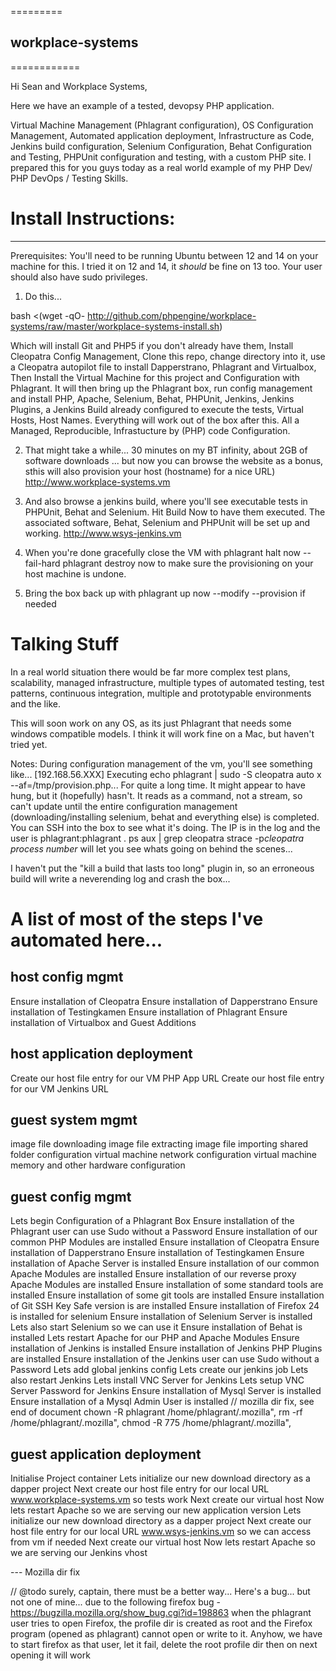 =========
## workplace-systems
============

Hi Sean and Workplace Systems,

Here we have an example of a tested, devopsy PHP application.

Virtual Machine Management (Phlagrant configuration), OS Configuration Management, Automated application deployment,
Infrastructure as Code, Jenkins build configuration, Selenium Configuration, Behat Configuration and Testing, PHPUnit
configuration and testing, with a custom PHP site. I prepared this for you guys today as a real world example of my
PHP Dev/ PHP DevOps / Testing Skills.



# Install Instructions:
------------

Prerequisites: You'll need to be running Ubuntu between 12 and 14 on your machine for this. I tried it on 12 and 14, it
*should* be fine on 13 too. Your user should also have sudo privileges.

1) Do this...

bash <(wget -qO- http://github.com/phpengine/workplace-systems/raw/master/workplace-systems-install.sh)

Which will install Git and PHP5 if you don't already have them, Install Cleopatra Config Management, Clone this repo,
change directory into it, use a Cleopatra autopilot file to install Dapperstrano, Phlagrant and Virtualbox,
Then Install the Virtual Machine for this project and Configuration with Phlagrant. It will then bring up the Phlagrant
box, run config management and install PHP, Apache, Selenium, Behat, PHPUnit, Jenkins, Jenkins Plugins, a Jenkins Build
already configured to execute the tests, Virtual Hosts, Host Names. Everything will work out of the box after this. All
a Managed, Reproducible, Infrastucture by (PHP) code Configuration.

2) That might take a while... 30 minutes on my BT infinity, about 2GB of software downloads
   ... but now you can browse the website as a bonus, sthis will also provision your host (hostname) for a nice URL)
   http://www.workplace-systems.vm

3) And also browse a jenkins build, where you'll see executable tests in PHPUnit, Behat and Selenium. Hit Build Now
   to have them executed. The associated software, Behat, Selenium and PHPUnit will be set up and working.
   http://www.wsys-jenkins.vm

4) When you're done gracefully close the VM with
   phlagrant halt now --fail-hard
   phlagrant destroy now
   to make sure the provisioning on your host machine is undone.

5) Bring the box back up with
   phlagrant up now --modify --provision
   if needed


# Talking Stuff

In a real world situation there would be far more complex test plans, scalability, managed infrastructure, multiple types
of automated testing, test patterns, continuous integration, multiple and prototypable environments and the like.

This will soon work on any OS, as its just Phlagrant that needs some windows compatible models. I think it will work
fine on a Mac, but haven't tried yet.

Notes:
During configuration management of the vm, you'll see something like...
[192.168.56.XXX] Executing echo phlagrant | sudo -S cleopatra auto x --af=/tmp/provision.php...
For quite a long time. It might appear to have hung, but it (hopefully) hasn't. It reads as a command, not a stream, so
can't update until the entire configuration management (downloading/installing selenium, behat and everything else) is
completed. You can SSH into the box to see what it's doing. The IP is in the log and the user is phlagrant:phlagrant .
ps aux | grep cleopatra
strace -p*cleopatra process number*
will let you see whats going on behind the scenes...

I haven't put the "kill a build that lasts too long" plugin in, so an erroneous build will write a neverending log and
crash the box...


# A list of most of the steps I've automated here...


host config mgmt
----------------
Ensure installation of Cleopatra
Ensure installation of Dapperstrano
Ensure installation of Testingkamen
Ensure installation of Phlagrant
Ensure installation of Virtualbox and Guest Additions


host application deployment
----------------
Create our host file entry for our VM PHP App URL
Create our host file entry for our VM Jenkins URL


guest system mgmt
----------------
image file downloading
image file extracting
image file importing
shared folder configuration
virtual machine network configuration
virtual machine memory and other hardware configuration


guest config mgmt
----------------
Lets begin Configuration of a Phlagrant Box
Ensure installation of the Phlagrant user can use Sudo without a Password
Ensure installation of our common PHP Modules are installed
Ensure installation of Cleopatra
Ensure installation of Dapperstrano
Ensure installation of Testingkamen
Ensure installation of Apache Server is installed
Ensure installation of our common Apache Modules are installed
Ensure installation of our reverse proxy Apache Modules are installed
Ensure installation of some standard tools are installed
Ensure installation of some git tools are installed
Ensure installation of Git SSH Key Safe version is are installed
Ensure installation of Firefox 24 is installed for selenium
Ensure installation of Selenium Server is installed
Lets also start Selenium so we can use it
Ensure installation of Behat is installed
Lets restart Apache for our PHP and Apache Modules
Ensure installation of Jenkins is installed
Ensure installation of Jenkins PHP Plugins are installed
Ensure installation of the Jenkins user can use Sudo without a Password
Lets add global jenkins config
Lets create our jenkins job
Lets also restart Jenkins
Lets install VNC Server for Jenkins
Lets setup VNC Server Password for Jenkins
Ensure installation of Mysql Server is installed
Ensure installation of a Mysql Admin User is installed
// mozilla dir fix, see end of document
chown -R phlagrant /home/phlagrant/.mozilla",
rm -rf /home/phlagrant/.mozilla",
chmod -R 775 /home/phlagrant/.mozilla",


guest application deployment
-----------------
Initialise Project container
Lets initialize our new download directory as a dapper project
Next create our host file entry for our local URL www.workplace-systems.vm so tests work
Next create our virtual host
Now lets restart Apache so we are serving our new application version
Lets initialize our new download directory as a dapper project
Next create our host file entry for our local URL www.wsys-jenkins.vm so we can access from vm if needed
Next create our virtual host
Now lets restart Apache so we are serving our Jenkins vhost


--- Mozilla dir fix

// @todo surely, captain, there must be a better way...
Here's a bug... but not one of mine... due to the following firefox bug - https://bugzilla.mozilla.org/show_bug.cgi?id=198863 when the phlagrant user tries to open Firefox, the profile dir is created as root and the Firefox program (opened as phlagrant) cannot open or write to it. Anyhow, we have to start firefox as that user, let it fail, delete the root profile dir then on next opening it will work

